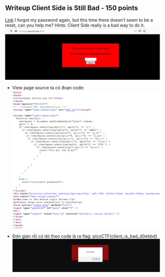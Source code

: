 ## Writeup Client Side is Still Bad - 150 points

[Link](http://2018shell.picoctf.com:8930)
I forgot my password again, but this time there doesn't seem to be a reset, can you help me?
Hints: Client Side really is a bad way to do it.
<img src="./2.png">

- View page source ta có đoạn code: 
  <img src="./1.png">

- Đơn giản rồi cứ dò theo code là ra flag: picoCTF{client_is_bad_d0ebbd}
  <img src="./3.png">
